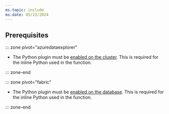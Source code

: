 ```yaml
---
ms.topic: include
ms.date: 05/23/2024
---
```


## Prerequisites

::: zone pivot="azuredataexplorer"

* The Python plugin must be [enabled on the cluster](../query/python-plugin.md#enable-the-plugin). This is required for the inline Python used in the function.

::: zone-end

::: zone pivot="fabric"

* The Python plugin must be [enabled on the database](/fabric/real-time-analytics/python-plugin). This is required for the inline Python used in the function.

::: zone-end

